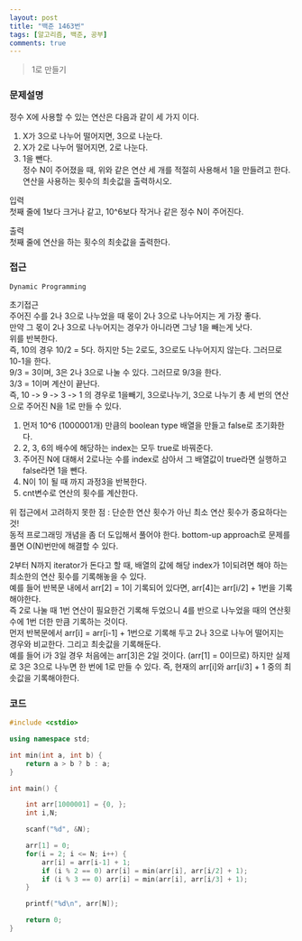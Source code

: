 ```yaml
---
layout: post
title: "백준 1463번"
tags: [알고리즘, 백준, 공부]
comments: true
---
```


> 1로 만들기  

### 문제설명  
정수 X에 사용할 수 있는 연산은 다음과 같이 세 가지 이다.  

1. X가 3으로 나누어 떨어지면, 3으로 나눈다.  
2. X가 2로 나누어 떨어지면, 2로 나눈다.  
3. 1을 뺀다.  
정수 N이 주어졌을 때, 위와 같은 연산 세 개를 적절히 사용해서 1을 만들려고 한다. 연산을 사용하는 횟수의 최솟값을 출력하시오.  

입력  
첫째 줄에 1보다 크거나 같고, 10^6보다 작거나 같은 정수 N이 주어진다.  

출력  
첫째 줄에 연산을 하는 횟수의 최솟값을 출력한다.  

### 접근  
`Dynamic Programming`  

초기접근  
주어진 수를 2나 3으로 나누었을 때 몫이 2나 3으로 나누어지는 게 가장 좋다.  
만약 그 몫이 2나 3으로 나누어지는 경우가 아니라면 그냥 1을 빼는게 낫다.  
위를 반복한다.  
즉, 10의 경우 10/2 = 5다. 하지만 5는 2로도, 3으로도 나누어지지 않는다. 그러므로 10-1을 한다.  
9/3 = 3이며, 3은 2나 3으로 나눌 수 있다. 그러므로 9/3을 한다.  
3/3 = 1이며 계산이 끝난다.  
즉, 10 -> 9 -> 3 -> 1 의 경우로 1을빼기, 3으로나누기, 3으로 나누기 총 세 번의 연산으로 주어진 N을 1로 만들 수 있다.  

1. 먼저 10^6 (1000001개) 만큼의 boolean type 배열을 만들고 false로 초기화한다.  
2. 2, 3, 6의 배수에 해당하는 index는 모두 true로 바꿔준다.  
3. 주어진 N에 대해서 2로나눈 수를 index로 삼아서 그 배열값이 true라면 실행하고 false라면 1을 뺀다.  
4. N이 1이 될 때 까지 과정3을 반복한다.  
5. cnt변수로 연산의 횟수를 계산한다.  

위 접근에서 고려하지 못한 점 : 단순한 연산 횟수가 아닌 최소 연산 횟수가 중요하다는 것!  
동적 프로그래밍 개념을 좀 더 도입해서 풀어야 한다. bottom-up approach로 문제를 풀면 O(N)번만에 해결할 수 있다.  

2부터 N까지 iterator가 돈다고 할 때, 배열의 값에 해당 index가 1이되려면 해야 하는 최소한의 연산 횟수를 기록해놓을 수 있다.  
예를 들어 반복문 내에서 arr[2] = 1이 기록되어 있다면, arr[4]는 arr[i/2] + 1번을 기록해야한다.  
즉 2로 나눌 때 1번 연산이 필요한건 기록해 두었으니 4를 반으로 나누었을 때의 연산횟수에 1번 더한 만큼 기록하는 것이다.  
먼저 반복문에서 arr[i] = arr[i-1] + 1번으로 기록해 두고 2나 3으로 나누어 떨어지는 경우와 비교한다. 그리고 최솟값을 기록해둔다.  
예를 들어 i가 3일 경우 처음에는 arr[3]은 2일 것이다. (arr[1] = 0이므로) 하지만 실제로 3은 3으로 나누면 한 번에 1로 만들 수 있다. 즉, 현재의 arr[i]와 arr[i/3] + 1 중의 최솟값을 기록해야한다.  

### 코드  
~~~c++
#include <cstdio>

using namespace std;

int min(int a, int b) {
    return a > b ? b : a;
}

int main() {

    int arr[1000001] = {0, };
    int i,N;

    scanf("%d", &N);

    arr[1] = 0;
    for(i = 2; i <= N; i++) {
        arr[i] = arr[i-1] + 1;
        if (i % 2 == 0) arr[i] = min(arr[i], arr[i/2] + 1);
        if (i % 3 == 0) arr[i] = min(arr[i], arr[i/3] + 1);
    }

    printf("%d\n", arr[N]);

    return 0;
}
~~~